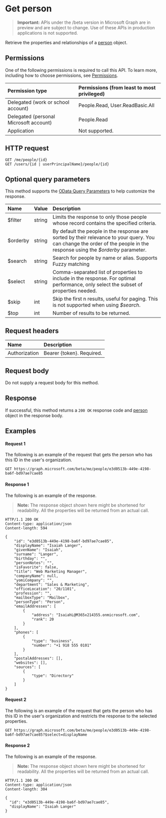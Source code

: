 # Get person

> **Important:** APIs under the /beta version in Microsoft Graph are in preview and are subject to change. Use of these APIs in production applications is not supported.

Retrieve the properties and relationships of a [person](../resources/person.md) object.

## Permissions
One of the following permissions is required to call this API. To learn more, including how to choose permissions, see [Permissions](../../../concepts/permissions_reference.md).
 
|Permission type      | Permissions (from least to most privileged)              |
|:--------------------|:---------------------------------------------------------|
|Delegated (work or school account) | People.Read, User.ReadBasic.All    |
|Delegated (personal Microsoft account) | People.Read    |
|Application | Not supported. |

## HTTP request
<!-- { "blockType": "ignored" } -->
```http
GET /me/people/{id}
GET /users/{id | userPrincipalName}/people/{id}
```
## Optional query parameters
This method supports the [OData Query Parameters](../../../concepts/people_example.md) to help customize the response.

|Name|Value|Description| 
|:---------------|:--------|:-------| 
|$filter|string|Limits the response to only those people whose record contains the specified criteria.| 
|$orderby|string|By default the people in the response are sorted by their relevance to your query. You can change the order of the people in the response using the *$orderby* parameter.| 
|$search|string|Search for people by name or alias. Supports Fuzzy matching| 
|$select|string|Comma-separated list of properties to include in the response. For optimal performance, only select the subset of properties needed.| 
|$skip|int|Skip the first n results, useful for paging. This is not supported when using *$search*.| 
|$top|int|Number of results to be returned.| 

## Request headers
| Name      |Description|
|:----------|:----------|
| Authorization  | Bearer {token}. Required. |

## Request body
Do not supply a request body for this method.

## Response
If successful, this method returns a `200 OK` response code and [person](../resources/person.md) object in the response body.

## Examples
#### Request 1
The following is an example of the request that gets the person who has this ID in the user's organization. 

<!-- {
  "blockType": "request",
  "name": "get_person_by_id_beta"
}-->
```http
GET https://graph.microsoft.com/beta/me/people/e3d0513b-449e-4198-ba6f-bd97ae7cae85
```

#### Response 1
The following is an example of the response.

>**Note:** The response object shown here might be shortened for readability. All the properties will be returned from an actual call.

<!-- {
  "blockType": "response",
  "name": "get_person_by_id_beta",
  "truncated": true,
  "@odata.type": "microsoft.graph.person"
} -->

```http
HTTP/1.1 200 OK
Content-type: application/json
Content-length: 594

{
    "id": "e3d0513b-449e-4198-ba6f-bd97ae7cae85",
    "displayName": "Isaiah Langer",
    "givenName": "Isaiah",
    "surname": "Langer",
    "birthday": "",
    "personNotes": "",
    "isFavorite": false,
    "title": "Web Marketing Manager",
    "companyName": null,
    "yomiCompany": "",
    "department": "Sales & Marketing",
    "officeLocation": "20/1101",
    "profession": "",
    "mailboxType": "Mailbox",
    "personType": "Person",
    "emailAddresses": [
        {
            "address": "IsaiahL@M365x214355.onmicrosoft.com",
            "rank": 20
        }
    ],
    "phones": [
        {
            "type": "business",
            "number": "+1 918 555 0101"
        }
    ],
    "postalAddresses": [],
    "websites": [],
    "sources": [
        {
            "type": "Directory"
        }
    ]
}
```

#### Request 2
The following is an example of the request that gets the person who has this ID in the user's organization and restricts the response to the selected properties. 

<!-- {
  "blockType": "request",
  "name": "get_person_by_id_with_select_beta"
}-->
```http
GET https://graph.microsoft.com/beta/me/people/e3d0513b-449e-4198-ba6f-bd97ae7cae85?$select=displayName
```

#### Response 2
The following is an example of the response.

>**Note:** The response object shown here might be shortened for readability. All the properties will be returned from an actual call.

<!-- {
  "blockType": "response",
  "name": "get_person_by_id_with_select_beta",
  "truncated": true,
  "@odata.type": "microsoft.graph.person"
} -->

```http
HTTP/1.1 200 OK
Content-type: application/json
Content-length: 304

{
  "id": "e3d0513b-449e-4198-ba6f-bd97ae7cae85",
  "displayName": "Isaiah Langer"
}
```

<!-- uuid: 8fcb5dbc-d5aa-4681-8e31-b001d5168d79
2015-10-25 14:57:30 UTC -->
<!-- {
  "type": "#page.annotation",
  "description": "Get person",
  "keywords": "",
  "section": "documentation",
  "tocPath": ""
}-->
